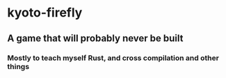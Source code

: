 # kyoto-firefly
## A game that will probably never be built
### Mostly to teach myself Rust, and cross compilation and other things


